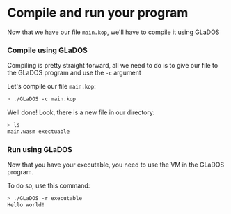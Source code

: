 # Compile and run your program

Now that we have our file `main.kop`, we'll have to compile it using GLaDOS

### Compile using GLaDOS

Compiling is pretty straight forward, all we need to do is to give our file to the GLaDOS program and use the `-c` argument

Let's compile our file `main.kop`:

```bash
> ./GLaDOS -c main.kop
```

Well done! Look, there is a new file in our directory:

```bash
> ls
main.wasm exectuable
```

### Run using GLaDOS

Now that you have your executable, you need to use the VM in the GLaDOS program.

To do so, use this command:

```bash
> ./GLaDOS -r executable
Hello world!
```
